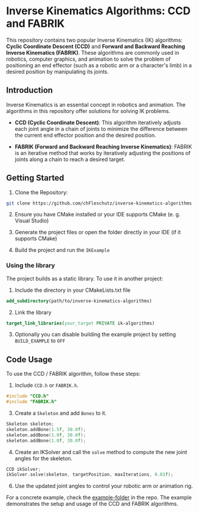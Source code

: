 # Inverse Kinematics Algorithms: CCD and FABRIK
This repository contains two popular Inverse Kinematics (IK) algorithms: **Cyclic Coordinate Descent (CCD)** and **Forward and Backward Reaching Inverse Kinematics (FABRIK)**. These algorithms are commonly used in robotics, computer graphics, and animation to solve the problem of positioning an end effector (such as a robotic arm or a character's limb) in a desired position by manipulating its joints.

## Introduction

Inverse Kinematics is an essential concept in robotics and animation. The algorithms in this repository offer solutions for solving IK problems.

- **CCD (Cyclic Coordinate Descent)**: This algorithm iteratively adjusts each joint angle in a chain of joints to minimize the difference between the current end effector position and the desired position.

- **FABRIK (Forward and Backward Reaching Inverse Kinematics)**: FABRIK is an iterative method that works by iteratively adjusting the positions of joints along a chain to reach a desired target.


## Getting Started

1. Clone the Repository:

```bash
git clone https://github.com/chFleschutz/inverse-kinematics-algorithms.git
```
2. Ensure you have CMake installed or your IDE supports CMake (e. g. Visual Studio)

3. Generate the project files or open the folder directly in your IDE (if it supports CMake)

4. Build the project and run the `IKExample`


### Using the library

The project builds as a static library. To use it in another project:

1. Include the directory in your CMakeLists.txt file
  ```cmake
  add_subdirectory(path/to/inverse-kinematics-algorithms)
  ```

2. Link the library
  ```cmake
  target_link_libraries(your_target PRIVATE ik-algorithms)
  ```

3. Optionally you can disable building the example project by setting `BUILD_EXAMPLE` to `OFF`


## Code Usage

To use the CCD / FABRIK algorithm, follow these steps:

1. Include `CCD.h` or `FABRIK.h`.

```cpp
#include "CCD.h"
#include "FABRIK.h"
```

3. Create a `Skeleton` and add `Bones` to it.

```cpp
Skeleton skeleton;
skeleton.addBone(1.5f, 30.0f);
skeleton.addBone(1.0f, 30.0f);
skeleton.addBone(1.0f, 30.0f);
```

4. Create an IKSolver and call the `solve` method to compute the new joint angles for the skeleton. 
  
```cpp
CCD ikSolver;
ikSolver.solve(skeleton, targetPosition, maxIterations, 0.01f);
```
   
6. Use the updated joint angles to control your robotic arm or animation rig.


For a concrete example, check the [example-folder](example/) in the repo. The example demonstrates the setup and usage of the CCD and FABRIK algorithms.
